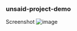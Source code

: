 ### unsaid-project-demo

Screenshot
![image](https://github.com/civarry/unsaid-project-demo/assets/108951259/9c0b3f75-4150-4df4-8d6a-7b41971491e2)

